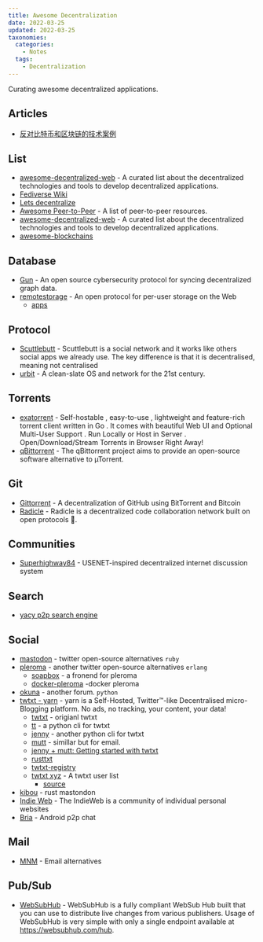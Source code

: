 ```yaml
---
title: Awesome Decentralization
date: 2022-03-25
updated: 2022-03-25
taxonomies:
  categories:
    - Notes
  tags:
    - Decentralization
---
```


Curating awesome decentralized applications.

<!-- more -->

## Articles

- [反对比特币和区块链的技术案例](https://lukeplant.me.uk/blog/posts/the-technological-case-against-bitcoin-and-blockchain/)

## List

- [awesome-decentralized-web](https://github.com/gdamdam/awesome-decentralized-web) - A curated list about the decentralized technologies and tools to develop decentralized applications.
- [Fediverse Wiki](https://en.wikipedia.org/wiki/Fediverse)
- [Lets decentralize](https://letsdecentralize.org/)
- [Awesome Peer-to-Peer](https://github.com/kgryte/awesome-peer-to-peer) - A list of peer-to-peer resources.
- [awesome-decentralized-web](https://github.com/gdamdam/awesome-decentralized-web) - A curated list about the decentralized technologies and tools to develop decentralized applications.
- [awesome-blockchains](https://github.com/openblockchains/awesome-blockchains)

## Database

- [Gun](https://github.com/amark/gun) - An open source cybersecurity protocol for syncing decentralized graph data.
- [remotestorage](https://github.com/remotestorage/remotestorage.js) - An open protocol for per-user storage on the Web
  - [apps](https://remotestorage.io/apps/)

## Protocol

- [Scuttlebutt](https://scuttlebutt.nz/get-started/) - Scuttlebutt is a social network and it works like others social apps we already use. The key difference is that it is decentralised, meaning not centralised
- [urbit](https://urbit.org/) - A clean-slate OS and network for the 21st century.

## Torrents

- [exatorrent](https://github.com/varbhat/exatorrent) - Self-hostable , easy-to-use , lightweight and feature-rich torrent client written in Go . It comes with beautiful Web UI and Optional Multi-User Support . Run Locally or Host in Server . Open/Download/Stream Torrents in Browser Right Away!
- [qBittorrent](https://www.qbittorrent.org/) - The qBittorrent project aims to provide an open-source software alternative to µTorrent.

## Git

- [Gittorrent](https://github.com/cjb/gittorrent) - A decentralization of GitHub using BitTorrent and Bitcoin
- [Radicle](https://docs.radicle.xyz/docs/what-is-radicle.html) - Radicle is a decentralized code collaboration network built on open protocols 🌱.

## Communities

- [Superhighway84](https://github.com/mrusme/superhighway84) - USENET-inspired decentralized internet discussion system

## Search

- [yacy p2p search engine](https://yacy.net/)

## Social

- [mastodon](https://github.com/mastodon/mastodon) - twitter open-source alternatives `ruby`
- [pleroma](https://git.pleroma.social/pleroma/pleroma/) - another twitter open-source alternatives `erlang`
  - [soapbox](https://gitlab.com/soapbox-pub/soapbox-fe) - a fronend for pleroma
  - [docker-pleroma](https://github.com/angristan/docker-pleroma) -docker pleroma
- [okuna](https://github.com/OkunaOrg/okuna-api) - another forum. `python`
- [twtxt - yarn](https://git.mills.io/yarnsocial/yarn) - yarn is a Self-Hosted, Twitter™-like Decentralised micro-Blogging platform. No ads, no tracking, your content, your data!
  - [twtxt](https://github.com/buckket/twtxt) - origianl twtxt
  - [tt](https://git.isobeef.org/lyse/tt/) - a python cli for twtxt
  - [jenny](https://www.uninformativ.de/git/jenny/file/README.html) - another python cli for twtxt
  - [mutt](https://gitlab.com/muttmua/mutt) - simillar but for email.
  - [jenny + mutt: Getting started with twtxt](https://www.uninformativ.de/blog/postings/2021-09-19/0/POSTING-en.html)
  - [rusttxt](https://github.com/rustwtxt/rustwtxt)
  - [twtxt-registry](https://github.com/DracoBlue/twtxt-registry)
  - [twtxt xyz](http://twtxt.xyz/) - A twtxt user list
    - [source](https://github.com/reednj/twtxt-directory)
- [kibou](https://github.com/Toromino/kibou) - rust mastondon
- [Indie Web](https://indieweb.org/) - The IndieWeb is a community of individual personal websites
- [Bria](https://briarproject.org/how-it-works/) - Android p2p chat

## Mail

- [MNM](https://mnmnotmail.org/) - Email alternatives

## Pub/Sub

- [WebSubHub](https://github.com/clone1018/WebSubHub) - WebSubHub is a fully compliant WebSub Hub built that you can use to distribute live changes from various publishers. Usage of WebSubHub is very simple with only a single endpoint available at https://websubhub.com/hub.
